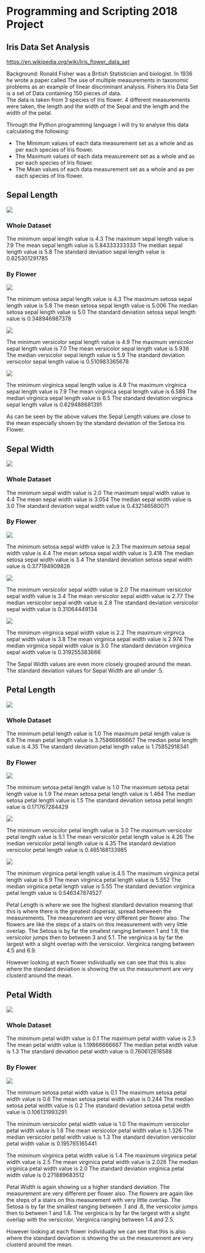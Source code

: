 # Programming and Scripting 2018 Project
## Iris Data Set Analysis

https://en.wikipedia.org/wiki/Iris_flower_data_set

Background:
Ronald Fisher was a British Statistician and biologist.  In 1936 he wrote a paper called The use of multiple measurements in taxonomic problems as an example of linear discriminant analysis.
Fishers Iris Data Set is a set of Data containing 150 pieces of data.  
The data is taken from 3 species of Iris flower.  4 different measurements were taken, the length and the width of the Sepal and the length and the width of the petal.

Through the Python programming language I will try to analyse this data calculating the following:
- The Minimum values of each data measurement set as a whole and as per each species of Iris flower.
- The Maximum values of each data measurement set as a whole and as per each species of Iris flower.
- The Mean values of each data measurement set as a whole and as per each species of Iris flower.

## Sepal Length

![](1%20Col1%20Sepal%20Length.png)

### Whole Dataset

The minimum sepal length value is 4.3
The maximum sepal length value is 7.9
The mean sepal length value is 5.84333333333
The median sepal length value is 5.8
The standard deviation sepal length value is 0.825301291785

### By Flower

![](5%20Col1Setosa%20Sepal%20Length.png)

The minimum setosa sepal length value is 4.3
The maximum setosa sepal length value is 5.8
The mean setosa sepal length value is 5.006
The median setosa sepal length value is 5.0
The standard deviation setosa sepal length value is 0.348946987378

![](6%20Col1%20Versicolor%20Sepal%20Length.png)

The minimum versicolor sepal length value is 4.9
The maximum versicolor sepal length value is 7.0
The mean versicolor sepal length value is 5.936
The median versicolor sepal length value is 5.9
The standard deviation versicolor sepal length value is 0.510983365678

![](7%20Col1%20Verginica%20Sepal%20Length.png)

The minimum virginica sepal length value is 4.9
The maximum virginica sepal length value is 7.9
The mean virginica sepal length value is 6.588
The median virginica sepal length value is 6.5
The standard deviation virginica sepal length value is 0.629488681391

As can be seen by the above values the Sepal Length values are close to the mean especially shown by the standard deviation of the Setosa Iris Flower.

## Sepal Width

![](2%20Col2%20Sepal%20Width.png)

### Whole Dataset

The minimum sepal width value is 2.0
The maximum sepal width value is 4.4
The mean sepal width value is 3.054
The median sepal width value is 3.0
The standard deviation sepal width value is 0.432146580071

### By Flower

![](8%20Col2%20Setosa%20Sepal%20Width.png)

The minimum setosa sepal width value is 2.3
The maximum setosa sepal width value is 4.4
The mean setosa sepal width value is 3.418
The median setosa sepal width value is 3.4
The standard deviation setosa sepal width value is 0.377194909828

![](9%20Col2%20Versicolor%20Sepal%20Width.png)

The minimum versicolor sepal width value is 2.0
The maximum versicolor sepal width value is 3.4
The mean versicolor sepal width value is 2.77
The median versicolor sepal width value is 2.8
The standard deviation versicolor sepal width value is 0.31064449134

![](10%20Col2%20Verginica%20Sepal%20Width.png)

The minimum virginica sepal width value is 2.2
The maximum virginica sepal width value is 3.8
The mean virginica sepal width value is 2.974
The median virginica sepal width value is 3.0
The standard deviation virginica sepal width value is 0.319255383666

The Sepal Width values are even more closely grouped around the mean.  The standard deviation values for Sepal Width are all under .5.

## Petal Length

![](3%20Col3%20Petal%20Length.png)

### Whole Dataset

The minimum petal length value is 1.0
The maximum petal length value is 6.9
The mean petal length value is 3.75866666667
The median petal length value is 4.35
The standard deviation petal length value is 1.75852918341

### By Flower

![](11%20Col3%20Setosa%20Petal%20Length.png)

The minimum setosa petal length value is 1.0
The maximum setosa petal length value is 1.9
The mean setosa petal length value is 1.464
The median setosa petal length value is 1.5
The standard deviation setosa petal length value is 0.171767284429

![](12%20Col3%20Versicolor%20Petal%20Length.png)

The minimum versicolor petal length value is 3.0
The maximum versicolor petal length value is 5.1
The mean versicolor petal length value is 4.26
The median versicolor petal length value is 4.35
The standard deviation versicolor petal length value is 0.465188133985

![](13%20Col3%20Virginica%20Petal%20Length.png)

The minimum virginica petal length value is 4.5
The maximum virginica petal length value is 6.9
The mean virginica petal length value is 5.552
The median virginica petal length value is 5.55
The standard deviation virginica petal length value is 0.546347874527

Petal Length is where we see the highest standard deviation meaning that this is where there is the greatest dispersal, spread betweeen the measurements.  The measurement are very different per flower also.  The flowers are like the steps of a stairs on this measurement with very little overlap.  The Setosa is by far the smallest ranging between 1 and 1.9, the versicolor jumps then to between 3 and 5.1.  The verginica is by far the largest with a slight overlap with the versicolor.  Verginica ranging between 4.5 and 6.9.

However looking at each flower individually we can see that this is also where the standard deviation is showing the us the measurement are very clusterd around the mean.

## Petal Width

![](4%20Col4%20Petal%20Width.png)

### Whole Dataset

The minimum petal width value is 0.1
The maximum petal width value is 2.5
The mean petal width value is 1.19866666667
The median petal width value is 1.3
The standard deviation petal width value is 0.760612618588

### By Flower

![](14%20Col4%20Setosa%20Petal%20Width.png)

The minimum setosa petal width value is 0.1
The maximum setosa petal width value is 0.6
The mean setosa petal width value is 0.244
The median setosa petal width value is 0.2
The standard deviation setosa petal width value is 0.106131993291

The minimum versicolor petal width value is 1.0
The maximum versicolor petal width value is 1.8
The mean versicolor petal width value is 1.326
The median versicolor petal width value is 1.3
The standard deviation versicolor petal width value is 0.195765165441

The minimum virginica petal width value is 1.4
The maximum virginica petal width value is 2.5
The mean virginica petal width value is 2.026
The median virginica petal width value is 2.0
The standard deviation virginica petal width value is 0.271889683512

Petal Width is again showing us a higher standard deviation.  The measurement are very different per flower also.  The flowers are again like the steps of a stairs on this measurement with very little overlap.  The Setosa is by far the smallest ranging between .1 and .6, the versicolor jumps then to between 1 and 1.8.  The verginica is by far the largest with a slight overlap with the versicolor.  Verginica ranging between 1.4 and 2.5.

However looking at each flower individually we can see that this is also where the standard deviation is showing the us the measurement are very clusterd around the mean.
